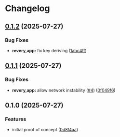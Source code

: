# Changelog

## [0.1.2](https://github.com/revery-project/revery/compare/app-v0.1.1...app-v0.1.2) (2025-07-27)


### Bug Fixes

* **revery,app:** fix key deriving ([1abc4ff](https://github.com/revery-project/revery/commit/1abc4ff7f6f8fd5fa0651c60ddcc1b66b2aedc7a))

## [0.1.1](https://github.com/revery-project/revery/compare/app-v0.1.0...app-v0.1.1) (2025-07-27)


### Bug Fixes

* **revery,app:** allow network instability ([#4](https://github.com/revery-project/revery/issues/4)) ([0f049f6](https://github.com/revery-project/revery/commit/0f049f6eedd5b1f094c970710fd4980b59984441))

## 0.1.0 (2025-07-27)


### Features

* initial proof of concept ([0d8f4aa](https://github.com/revery-project/revery/commit/0d8f4aa7e7fb1cdddce3ae549b2b45d3ccd332b7))

